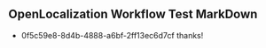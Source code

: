 ## OpenLocalization Workflow Test MarkDown
* 0f5c59e8-8d4b-4888-a6bf-2ff13ec6d7cf thanks!

<!--HONumber=Dec16_HO1-->


